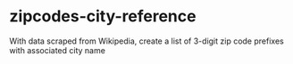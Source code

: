 # zipcodes-city-reference
With data scraped from Wikipedia, create a list of 3-digit zip code prefixes with associated city name
